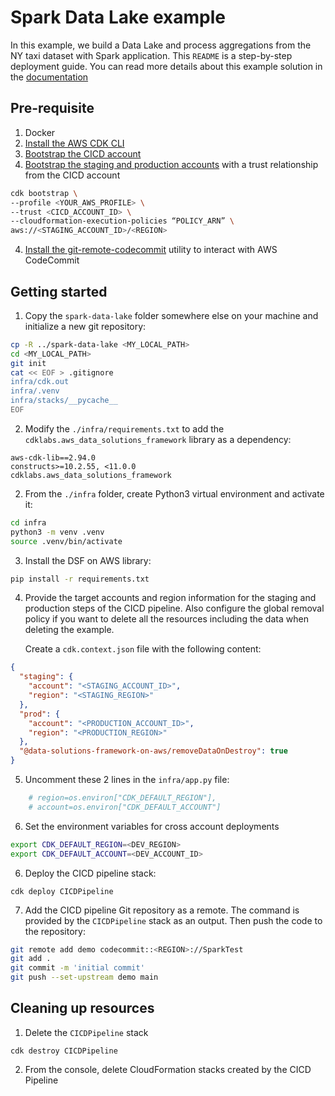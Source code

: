 # Spark Data Lake example 

In this example, we build a Data Lake and process aggregations from the NY taxi dataset with Spark application. This `README` is a step-by-step deployment guide. You can read more details about this example solution in the [documentation](https://awslabs.github.io/data-solutions-framework-on-aws/docs/examples/spark-data-lake)

## Pre-requisite

1. Docker
2. [Install the AWS CDK CLI](https://docs.aws.amazon.com/cdk/v2/guide/getting_started.html#getting_started_install)
3. [Bootstrap the CICD account](https://docs.aws.amazon.com/cdk/v2/guide/getting_started.html#getting_started_bootstrap)
4. [Bootstrap the staging and production accounts](https://docs.aws.amazon.com/cdk/api/v2/docs/aws-cdk-lib.pipelines-readme.html#cdk-environment-bootstrapping) with a trust relationship from the CICD account

```bash
cdk bootstrap \
--profile <YOUR_AWS_PROFILE> \
--trust <CICD_ACCOUNT_ID> \
--cloudformation-execution-policies “POLICY_ARN” \
aws://<STAGING_ACCOUNT_ID>/<REGION>
```
4. [Install the git-remote-codecommit](https://docs.aws.amazon.com/codecommit/latest/userguide/setting-up-git-remote-codecommit.html#setting-up-git-remote-codecommit-install) utility to interact with AWS CodeCommit

## Getting started

1. Copy the `spark-data-lake` folder somewhere else on your machine and initialize a new git repository:

```bash
cp -R ../spark-data-lake <MY_LOCAL_PATH>
cd <MY_LOCAL_PATH>
git init
cat << EOF > .gitignore
infra/cdk.out
infra/.venv
infra/stacks/__pycache__
EOF
```

2. Modify the `./infra/requirements.txt` to add the `cdklabs.aws_data_solutions_framework` library as a dependency:

```
aws-cdk-lib==2.94.0
constructs>=10.2.55, <11.0.0
cdklabs.aws_data_solutions_framework
```

2. From the `./infra` folder, create Python3 virtual environment and activate it:

```bash
cd infra
python3 -m venv .venv 
source .venv/bin/activate 
```

3. Install the DSF on AWS library:

```bash
pip install -r requirements.txt 
```

4. Provide the target accounts and region information for the staging and production steps of the CICD pipeline. 
   Also configure the global removal policy if you want to delete all the resources including the data when deleting the example.


   Create a `cdk.context.json` file with the following content:

```json
{
  "staging": {
    "account": "<STAGING_ACCOUNT_ID>",
    "region": "<STAGING_REGION>"
  },
  "prod": {
    "account": "<PRODUCTION_ACCOUNT_ID>",
    "region": "<PRODUCTION_REGION>"
  },
  "@data-solutions-framework-on-aws/removeDataOnDestroy": true
}
```

5. Uncomment these 2 lines in the `infra/app.py` file:

```python
    # region=os.environ["CDK_DEFAULT_REGION"],
    # account=os.environ["CDK_DEFAULT_ACCOUNT"]
```
   
6. Set the environment variables for cross account deployments

```bash
export CDK_DEFAULT_REGION=<DEV_REGION>
export CDK_DEFAULT_ACCOUNT=<DEV_ACCOUNT_ID> 
```

6. Deploy the CICD pipeline stack:

```
cdk deploy CICDPipeline
```

7. Add the CICD pipeline Git repository as a remote. The command is provided by the `CICDPipeline` stack as an output. Then push the code to the repository:

```bash
git remote add demo codecommit::<REGION>://SparkTest
git add .
git commit -m 'initial commit'
git push --set-upstream demo main
```

## Cleaning up resources 

1. Delete the `CICDPipeline` stack
   
```
cdk destroy CICDPipeline
```

2. From the console, delete CloudFormation stacks created by the CICD Pipeline 